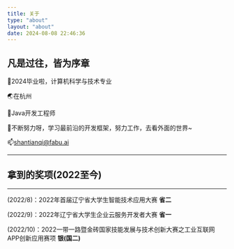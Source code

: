 ```yaml
---
title: 关于
type: "about"
layout: "about"
date: 2024-08-08 22:46:36
---
```


## 凡是过往，皆为序章

👋2024毕业啦，计算机科学与技术专业

🌏在杭州

🌱Java开发工程师

👀不断努力呀，学习最前沿的开发框架，努力工作，去看外面的世界~

📫shantianqi@fabu.ai

------

## 拿到的奖项(2022至今)

----

(2022/8)：2022年首届辽宁省大学生智能技术应用大赛 **省二**

(2022/9)：2022年辽宁省大学生企业云服务开发者大赛 **省一**

(2022/10)：2022一带一路暨金砖国家技能发展与技术创新大赛之工业互联网APP创新应用赛项 **银(国二)**

